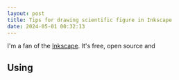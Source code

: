 ```yaml
---
layout: post
title: Tips for drawing scientific figure in Inkscape
date: 2024-05-01 00:32:13
---
```


I'm a fan of the [Inkscape](). It's free, open source and

## Using
